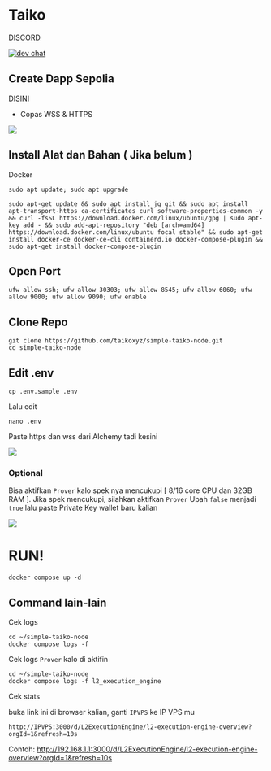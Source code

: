 # Taiko
[DISCORD](https://discord.gg/taikoxyz)

[![dev chat](https://discordapp.com/api/guilds/984015101017346058/widget.png?style=banner2)]([https://discord.gg/taikoxyz])


## Create Dapp Sepolia
[DISINI](https://dashboard.alchemy.com/)
- Copas WSS & HTTPS

<p align="left"><img height="auto" width="auto" src="https://user-images.githubusercontent.com/98658943/227556609-c0fe2742-cc1c-4322-9a83-3de0def97a2d.png"</p>


## Install Alat dan Bahan ( Jika belum )

Docker
```
sudo apt update; sudo apt upgrade
```

```
sudo apt-get update && sudo apt install jq git && sudo apt install apt-transport-https ca-certificates curl software-properties-common -y && curl -fsSL https://download.docker.com/linux/ubuntu/gpg | sudo apt-key add - && sudo add-apt-repository "deb [arch=amd64] https://download.docker.com/linux/ubuntu focal stable" && sudo apt-get install docker-ce docker-ce-cli containerd.io docker-compose-plugin && sudo apt-get install docker-compose-plugin
```

## Open Port

```
ufw allow ssh; ufw allow 30303; ufw allow 8545; ufw allow 6060; ufw allow 9000; ufw allow 9090; ufw enable
```

## Clone Repo

```
git clone https://github.com/taikoxyz/simple-taiko-node.git
cd simple-taiko-node
```

## Edit .env

```
cp .env.sample .env
```

Lalu edit
```
nano .env
```

Paste https dan wss dari Alchemy tadi kesini
<p align="left"><img height="auto" width="auto" src="https://user-images.githubusercontent.com/98658943/227559350-8362428d-3fc6-4e14-8c2d-fea6b484f2bb.png"</p>

### Optional

Bisa aktifkan `Prover` kalo spek nya mencukupi [ 8/16 core CPU dan 32GB  RAM ]. Jika spek mencukupi, silahkan aktifkan `Prover`
Ubah `false` menjadi `true` lalu paste Private Key wallet baru kalian

<p align="left"><img height="auto" width="auto" src="https://user-images.githubusercontent.com/98658943/227561715-fa7307c4-2783-4475-a5e8-3ecce9756b47.png"</p>

# RUN!

```
docker compose up -d
```

## Command lain-lain

Cek logs

```
cd ~/simple-taiko-node
docker compose logs -f
```

Cek logs `Prover` kalo di aktifin

```
cd ~/simple-taiko-node
docker compose logs -f l2_execution_engine
```

Cek stats

buka link ini di browser kalian, ganti `IPVPS` ke IP VPS mu
  
```
http://IPVPS:3000/d/L2ExecutionEngine/l2-execution-engine-overview?orgId=1&refresh=10s
```

Contoh:
http://192.168.1.1:3000/d/L2ExecutionEngine/l2-execution-engine-overview?orgId=1&refresh=10s
